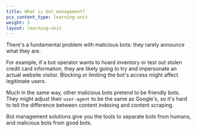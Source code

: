 ```yaml
---
title: What is bot management?
pcx_content_type: learning-unit
weight: 2
layout: learning-unit
---
```


There's a fundamental problem with malicious bots: they rarely announce what they are.

For example, if a bot operator wants to hoard inventory or test out stolen credit card information, they are likely going to try and impersonate an actual website visitor. Blocking or limiting the bot's access might affect legitimate users.

Much in the same way, other malicious bots pretend to be friendly bots. They might adjust their `user-agent` to be the same as Google's, so it's hard to tell the difference between content indexing and content scraping.

Bot management solutions give you the tools to separate bots from humans, and malicious bots from good bots.